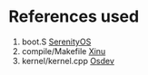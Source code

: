 # References used
1. boot.S [SerenityOS](https://github.com/SerenityOS/serenity/tree/master/Kernel/Arch/i386/Boot)
2. compile/Makefile [Xinu](https://github.com/xinu-os/xinu/blob/master/compile/Makefile)
3. kernel/kernel.cpp [Osdev](https://wiki.osdev.org/Bare_Bones#Writing_a_kernel_in_C)
